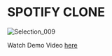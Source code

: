 # SPOTIFY CLONE

![Selection_009](https://user-images.githubusercontent.com/59827782/105173458-0cc56200-5b47-11eb-89da-16eca5c7d702.png)

Watch Demo Video <a href="https://www.youtube.com/watch?v=lYccE_PnDnU">here</a>
